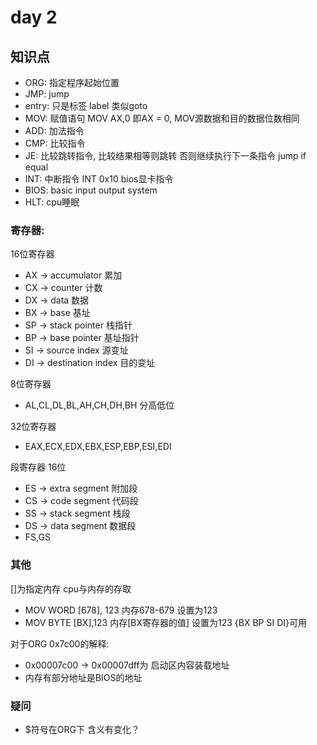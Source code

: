 # day 2

## 知识点
- ORG: 指定程序起始位置
- JMP: jump
- entry: 只是标签 label 类似goto
- MOV: 赋值语句 MOV AX,0 即AX = 0, MOV源数据和目的数据位数相同
- ADD: 加法指令
- CMP: 比较指令
- JE: 比较跳转指令, 比较结果相等则跳转 否则继续执行下一条指令 jump if equal
- INT: 中断指令 INT 0x10 bios显卡指令
- BIOS: basic input output system
- HLT: cpu睡眠

### 寄存器:
16位寄存器
- AX -> accumulator 累加
- CX -> counter 计数
- DX -> data 数据
- BX -> base 基址
- SP -> stack pointer 栈指针
- BP -> base pointer 基址指针
- SI -> source index  源变址
- DI -> destination index  目的变址

8位寄存器  
- AL,CL,DL,BL,AH,CH,DH,BH 分高低位

32位寄存器  
- EAX,ECX,EDX,EBX,ESP,EBP,ESI,EDI

段寄存器 16位
- ES -> extra segment 附加段
- CS -> code segment 代码段
- SS -> stack segment 栈段
- DS -> data segment 数据段
- FS,GS

### 其他
[]为指定内存 cpu与内存的存取
- MOV WORD [678], 123 内存678-679 设置为123
- MOV BYTE [BX],123 内存[BX寄存器的值] 设置为123 {BX BP SI DI}可用

对于ORG 0x7c00的解释:
- 0x00007c00 -> 0x00007dff为 启动区内容装载地址
- 内存有部分地址是BIOS的地址

### 疑问
- $符号在ORG下 含义有变化？
